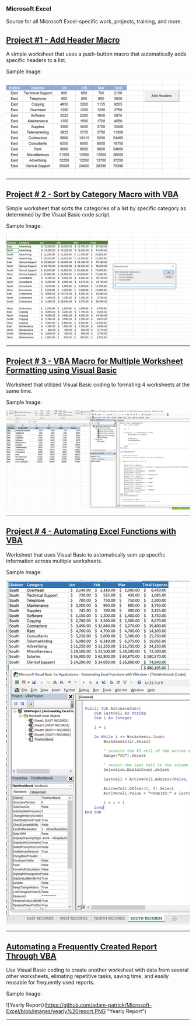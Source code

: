 ### Microsoft Excel

Source for all Microsoft Excel-specific work, projects, training, and more.

## [Project #1 - Add Header Macro](https://github.com/adam-patrick/Microsoft-Excel/blob/Training/AddHeader%20Macro.xlsm)

A simple worksheet that uses a push-button macro that automatically adds specific headers to a list.

Sample Image:

![AddHeaders Macro](https://github.com/adam-patrick/Microsoft-Excel/blob/images/push%20button%20macro.PNG "AH Macro")


***


## [Project # 2 - Sort by Category Macro with VBA](https://github.com/adam-patrick/Microsoft-Excel/blob/Training/Sort%20By%20Category%20Macro.xlsm)

Simple worksheet that sorts the categories of a list by specific category as determined by the Visual Basic code script.

Sample Image:

![Sort by Category](https://github.com/adam-patrick/Microsoft-Excel/blob/images/sory%20by%20category.PNG "Sort by Cat")


***


## [Project # 3 - VBA Macro for Multiple Worksheet Formatting using Visual Basic](https://github.com/adam-patrick/Microsoft-Excel/blob/Training/VBA%20Macro%20for%20Multiple%20Worksheet%20Formating.xlsm)

Worksheet that utilized Visual Basic coding to formating 4 worksheets at the same time.

Sample Image:

![VBA Multi](https://github.com/adam-patrick/Microsoft-Excel/blob/images/multi-worksheet%20formating.PNG "VBA Multi")


***


## [Project # 4 - Automating Excel Functions with VBA](https://github.com/adam-patrick/Microsoft-Excel/blob/Training/Automating%20Excel%20Functions%20with%20VBA.xlsm)

Worksheet that uses Visual Basic to automatically sum up specific information across multiple worksheets.

Sample Image:

![Auto Fun VBA](https://github.com/adam-patrick/Microsoft-Excel/blob/images/Automating%20Functions.PNG "Auto Fun VBA")


***


## [Automating a Frequently Created Report Through VBA](https://github.com/adam-patrick/Microsoft-Excel/blob/Training/Populating%20a%20Yearly%20Report%20with%20VBA.xlsm)

Use Visual Basic coding to create another worksheet with data from several other worksheets, elimating repetitive tasks, saving time, and easily reusable for frequently used reports.

Sample Image:

![Yearly Report}(https://github.com/adam-patrick/Microsoft-Excel/blob/images/yearly%20report.PNG "Yearly Report")


***


